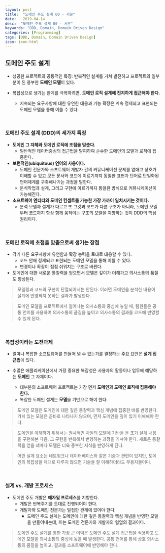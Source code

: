 ```yaml
---
layout: post
title:  "도메인 주도 설계 00 - 서문"
date:   2019-04-14
desc:  "도메인 주도 설계 00 - 서문"
keywords: "DDD, Domain, Domain Driven Design"
categories: [Programming]
tags: [DDD, Domain, Domain Driven Design]
icon: icon-html
---
```


## 도메인 주도 설계

* 성공한 프로젝트의 공통적인 특징: 반복적인 설계를 거쳐 발전하고 프로젝트의 일부분이 된 풍부한 **도메인 모델**이 있다.

* 복잡성으로 생기는 한계를 극복하려면, **도메인 로직 설계에 진지하게 접근해야 한다.**
  * 지속되는 요구사항에 대한 유연한 대응과 기능 확장은 계속 정제되고 표현되는 도메인 모델을 통해 이룰 수 있다.

<br>

### 도메인 주도 설계 (DDD)의 세가지 특징

* **도메인 그 자체와 도메인 로직에 초점을 맞춘다.**
  * 일반적인 데이터중심의 접근법을 탈피하여 순수한 도메인의 모델과 로직에 집중한다.
* **보편적인(ubiquitous) 언어의 사용이다.**
  * 도메인 전문가와 소프트웨어 개발자 간의 커뮤니케이션 문제를 없애고 상호가 이해할 수 있고 모든 문서와 코드에 이르기까지 동일한 표현과 단어로 단일화된 언어체계를 구축해나가는 과정을 말한다.
  * 분석작업과 설계, 그리고 구현에 이르기까지 통일된 방식으로 커뮤니케이션이 가능해진다.
* **소프트웨어 엔티티와 도메인 컨셉트를 가능한 가장 가까이 일치시키는 것이다.**
  * 분석 모델과 설계가 다르고 또 그것과 코드가 다른 구조가 아니라, 도메인 모델부터 코드까지 항상 함께 움직이는 구조의 모델을 지향하는 것이 DDD의 핵심 원리이다.

<br>

### 도메인 로직에 초첨을 맞춤으로써 생기는 장점

* 각기 다른 요구사항에 유연함과 확장 능력을 토대로 대응할 수 있다.
  * 코드 안에 정제되고 표현되는 도메인 모델을 통해 이룰 수 있다.
  * 변경이나 확장이 점점 쉬워지는 구조로 바뀐다.
* 도메인에 대한 새로운 통찰력을 얻으면서 모델은 깊이가 더해가고 의사소통의 품질도 향상된다.

> 모델링과 코드의 구현이 단절되어서는 안된다. 이러면 도메인을 분석한 내용이 설계에 반영되지 못하는 결과가 발생한다.

> 도메인 모델을 프로젝트에서 일어나는 의사소통의 중심에 놓일 때, 팀원들은 공통 언어를 사용하여 의사소통의 품질을 높이고 의사소통의 결과를 코드에 반영할 수 있게 된다.

<br>

### 복잡성이라는 도전과제

* 얼마나 복잡한 소프트웨어를 만들어 낼 수 있는가를 결정하는 주요 요인은 **설계 접근법**에 있다.  

* 수많은 애플리케이션에서 가장 중요한 복잡성은 사용자의 활동이나 업무에 해당하는 **도메인** 그 자체이다.
  * 대부분의 소프트웨어 프로젝트는 가장 먼저 **도메인과 도메인 로직에 집중해야 한다.**
  * 복잡한 도메인 설계는 **모델**을 기반으로 해야 한다.

> 도메인 모델은 도메인에 대한 깊은 통찰력과 핵심 개념에 집중한 바를 반영한다. 가치 있는 모델은 곧바로 나타나지 않으며, 먼저 도메인을 깊이 있기 이해해야 한다.

> 도메인을 이해하기 위해서는 원시적인 차원의 모델에 기반을 둔 초기 설계 내용을 구현해본 다음, 그 구현을 반복해서 변형하는 과정을 거쳐야 한다. 새로운 통찰력을 얻을 떄마다 모델은 더욱 풍부한 지식을 반영하게 된다.

> 어떤 설계 요소는 네트워크나 데이터베이스와 같은 기술과 관련이 있지만, 도메인의 복잡성을 제대로 다루지 않으면 기술을 잘 이해하더라도 무용지물이다.

<br>

### 설계 vs. 개발 프로세스

* 도메인 주도 개발은 **애자일 프로세스**를 지향한다.
  * 개발은 반복주기를 토대로 진행되어야 한다.
  * 개발자와 도메인 전문가는 밀접한 관계에 있어야 한다.
    * 도메인 주도 설계는 도메인에 대한 깊은 통찰력과 핵심 개념을 반영한 모델을 만들어내는데, 이는 도메인 전문가와 개발자의 협업의 결과이다.

> 도메인 주도 설계를 통한 가장 큰 이익은 도메인 주도 설계 접근법을 적용하고 도메인 모델을 의사소통의 중심에 놓을 때 발생한다. 공통 언어를 통해 상호 의사소통의 품질을 높이고, 결과를 소프트웨어에 반영해야 한다.